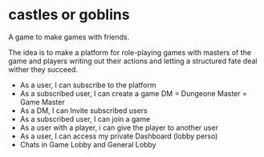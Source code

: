 # castles or goblins

A game to make games with friends.

The idea is to make a platform for role-playing games with masters of the game and players writing out their actions and letting a structured fate deal wither they succeed.

- As a user, I can subscribe to the platform
- As a subscribed user, I can create a game 
    DM = Dungeone Master = Game Master
- As a DM, I can Invite subscribed users 
- As a subscribed user, I can join a game 
- As a user with a player, i can give the player to another user
- As a user, I can access my private Dashboard (lobby perso)
- Chats in Game Lobby and General Lobby
